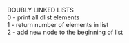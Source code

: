DOUBLY LINKED LISTS <br />
0 - print all dlist elements <br />
1 - return number of elements in list <br />
2 - add new node to the beginning of list <br />
